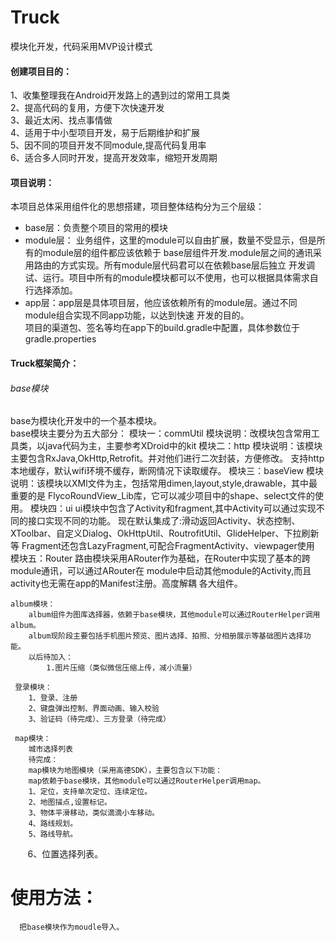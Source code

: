 # Truck
模块化开发，代码采用MVP设计模式

#### 创建项目目的：
1、收集整理我在Android开发路上的遇到过的常用工具类 <br>
    2、提高代码的复用，方便下次快速开发<br>
    3、最近太闲、找点事情做<br>
    4、适用于中小型项目开发，易于后期维护和扩展<br>
    5、因不同的项目开发不同module,提高代码复用率<br>
    6、适合多人同时开发，提高开发效率，缩短开发周期<br>
    
#### 项目说明：
本项目总体采用组件化的思想搭建，项目整体结构分为三个层级：<br>
* base层：负责整个项目的常用的模块<br>
* module层： 业务组件，这里的module可以自由扩展，数量不受显示，但是所有的module层的组件都应该依赖于
base层组件开发.module层之间的通讯采用路由的方式实现。所有module层代码君可以在依赖base层后独立
开发调试、运行。项目中所有的module模块都可以不使用，也可以根据具体需求自行选择添加。<br>
* app层：app层是具体项目层，他应该依赖所有的module层。通过不同module组合实现不同app功能，以达到快速
            开发的目的。<br>
        项目的渠道包、签名等均在app下的build.gradle中配置，具体参数位于gradle.properties
        
#### Truck框架简介：

###### base模块
base为模块化开发中的一个基本模块。<br>
base模块主要分为五大部分：
模块一：commUtil
       模块说明：改模块包含常用工具类，以java代码为主，主要参考XDroid中的kit
模块二：http
模块说明：该模块主要包含RxJava,OkHttp,Retrofit。并对他们进行二次封装，方便修改。
支持http本地缓存，默认wifi环境不缓存，断网情况下读取缓存。
模块三：baseView
模块说明：该模块以XMl文件为主，包括常用dimen,layout,style,drawable，其中最重要的是
FlycoRoundView_Lib库，它可以减少项目中的shape、select文件的使用。
模块四：ui
ui模块中包含了Activity和fragment,其中Activity可以通过实现不同的接口实现不同的功能。
现在默认集成了:滑动返回Activity、状态控制、XToolbar、自定义Dialog、OkHttpUtil、RoutrofitUtil、GlideHelper、下拉刷新等
Fragment还包含LazyFragment,可配合FragmentActivity、viewpager使用
模块五：Router
路由模块采用ARouter作为基础，在Router中实现了基本的跨module通讯，可以通过ARouter在
module中启动其他module的Activity,而且activity也无需在app的Manifest注册。高度解耦
各大组件。
                
    album模块：
        album组件为图库选择器，依赖于base模块，其他module可以通过RouterHelper调用album。
        album现阶段主要包括手机图片预览、图片选择、拍照、分相册展示等基础图片选择功能。
        以后待加入：
            1.图片压缩（类似微信压缩上传，减小流量）
            
     登录模块：
        1、登录、注册
        2、键盘弹出控制、界面动画、输入校验
        3、验证码（待完成）、三方登录（待完成）
        
     map模块：
        城市选择列表
        待完成：
        map模块为地图模块（采用高德SDK），主要包含以下功能：
        map依赖于base模块，其他module可以通过RouterHelper调用map。
        1、定位，支持单次定位、连续定位。
        2、地图描点,设置标记。
        3、物体平滑移动，类似滴滴小车移动。
        4、路线规划。
        5、路线导航。
        6、位置选择列表。
# 使用方法：
      把base模块作为moudle导入。


